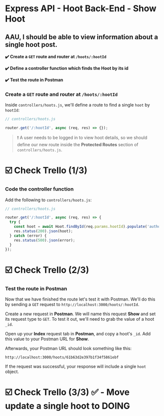 # Express API - Hoot Back-End - Show Hoot
## AAU, I should be able to view information about a single hoot post.

**✔️ Create a `GET` route and router at `/hoots/:hootId`**

**✔️ Define a controller function which finds the Hoot by its id**

**✔️ Test the route in Postman**


### Create a `GET` route and router at `/hoots/:hootId`

Inside `controllers/hoots.js`, we'll define a route to find a single `hoot` by `hootId`:

```jsx
// controllers/hoots.js

router.get('/:hootId', async (req, res) => {});
```

> ❗ A user needs to be logged in to view hoot details, so we should define our new route inside the **Protected Routes** section of `controllers/hoots.js`.

# ☑️ Check Trello (1/3)

### Code the controller function

Add the following to `controllers/hoots.js`:

```jsx
// controllers/hoots.js

router.get('/:hootId', async (req, res) => {
  try {
    const hoot = await Hoot.findById(req.params.hootId).populate('author');
    res.status(200).json(hoot);
  } catch (error) {
    res.status(500).json(error);
  }
});
```
# ☑️ Check Trello (2/3)

### Test the route in Postman

Now that we have finished the route let's test it with Postman. We'll do this by sending a `GET` request to `http://localhost:3000/hoots/:hootId`.

Create a new request in **Postman**. We will name this request **Show** and set its request type to `GET`. To test it out, we'll need to grab the value of a hoot `_id`.

Open up your **Index** request tab in **Postman**, and copy a hoot's `_id`. Add this value to your Postman URL for **Show**.

Afterwards, your Postman URL should look something like this:

```
http://localhost:3000/hoots/61b63d2e397b1f34f5861ebf
```

If the request was successful, your response will include a single `hoot` object.

# ☑️ Check Trello (3/3) ✅ - Move update a single hoot to DOING
